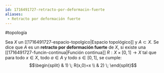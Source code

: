 ```yaml
---
id: 1716491727-retracto-por-deformacin-fuerte
aliases:
 - Retracto por deformación fuerte
---
```


#topología 

Sea $X$ un [[1716491727-espacio-topolgico|Espacio topológico]] y $A \subset X$. Se dice que $A$ es un **retracto por deformación fuerte** de $X$, si existe una [[1716491727-funcin-continua|Función continua]] $R: X \times [0,1] \rightarrow X$ tal que para todo $x \in X$, todo $a \in A$ y todo $s \in [0,1]$, se cumple:
$$\begin{split}
& 1) \; R(x,0)=x \\
& 2) \;
\end{split}$$
